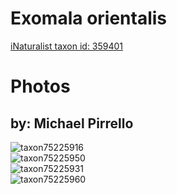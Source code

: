 
Exomala orientalis
==================
  
[iNaturalist taxon id: 359401](https://www.inaturalist.org/taxa/359401)
# Photos

## by: Michael Pirrello
  
![taxon75225916](https://inaturalist-open-data.s3.amazonaws.com/photos/80854630/medium.jpg)  
![taxon75225950](https://inaturalist-open-data.s3.amazonaws.com/photos/80854667/medium.jpg)  
![taxon75225931](https://inaturalist-open-data.s3.amazonaws.com/photos/80854646/medium.jpg)  
![taxon75225960](https://inaturalist-open-data.s3.amazonaws.com/photos/80854683/medium.jpg)
